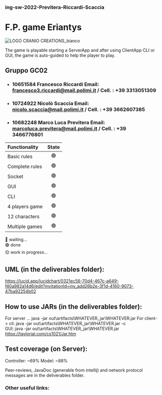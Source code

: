 ### ing-sw-2022-Previtera-Riccardi-Scaccia  

# F.P. game Eriantys  

![LOGO CRANIO CREATIONS_bianco](https://user-images.githubusercontent.com/61878014/175766658-f4e66d89-24ae-4f88-8744-b84a20189bfc.png)
  
The game is playable starting a ServerApp and after using ClientApp CLI or GUI, the game is auto-guided to help the player to play.


## Gruppo GC02

- ###  10651584  Francesco Riccardi Email: <br>francesco3.riccardi@mail.polimi.it / Cell. : +39 3313051309
- ###  10724922  Nicolò Scaccia Email: <br>nicolo.scaccia@mail.polimi.it / Cell. : +39 3662607385
- ###  10682248  Marco Luca Previtera Email: <br>marcoluca.previtera@mail.polimi.it / Cell. : +39 3466776801


| Functionality    |                       State                        |
|:-----------------|:--------------------------------------------------:|
| Basic rules      | 🟢 |
| Complete rules   | 🟢 |
| Socket           | 🟢 |
| GUI              | 🟢 |
| CLI              | 🟢 |
| 4 players game   | 🟢 |
| 12 characters    | 🟢 |
| Multiple games   | 🟢 |


🔴 waiting...  
🟢 done  
🟡 work in progress...  




## UML (in the deliverables folder):
https://lucid.app/lucidchart/0321ec56-70d4-467c-a649-f40a982a14d6/edit?invitationId=inv_add26b2e-3f1d-4160-9073-47ba92254b02

## How to use JARs (in the deliverables folder):
For server ...  java -jar out\artifacts\WHATEVER_jar\WHATEVER.jar
For client-> cli: java -jar out\artifacts\WHATEVER_jar\WHATEVER.jar  -c   
GUI: java -jar out\artifacts\WHATEVER_jar\WHATEVER.jar
https://taylorial.com/cs1021/Jar.htm

## Test coverage (on Server):
Controller: ~69%
Model: ~88%
  
    
Peer-reviews, JavaDoc (generable from intellij) and network protocol messages are in the deliverables folder.

### Other useful links:

